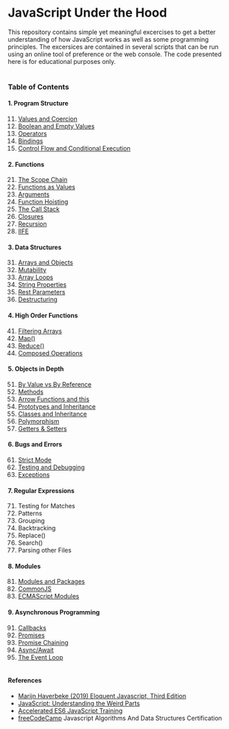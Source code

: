 # JavaScript Under the Hood

This repository contains simple yet meaningful excercises to get a better understanding of how JavaScript works as well as some programming principles. The excersices are contained in several scripts that can be run using an online tool of preference or the web console. The code presented here is for educational purposes only. 
<br><br>

### Table of Contents

#### 1. Program Structure

11. [Values and Coercion](https://github.com/nicolasleivab/JavaScript-Under-the-Hood/blob/master/src/1.Program%20Structure/Values_and_Coercion.js)
2. [Boolean and Empty Values](https://github.com/nicolasleivab/JavaScript-Under-the-Hood/blob/master/src/1.Program%20Structure/Existence_and_Booleans.js)
3. [Operators](https://github.com/nicolasleivab/JavaScript-Under-the-Hood/blob/master/src/1.Program%20Structure/Operators.js)
4. [Bindings](https://github.com/nicolasleivab/JavaScript-Under-the-Hood/blob/master/src/1.Program%20Structure/Bindings.js)
5. [Control Flow and Conditional Execution](https://github.com/nicolasleivab/JavaScript-Under-the-Hood/blob/master/src/1.Program%20Structure/Control_Flow.js)
   
#### 2. Functions
   21. [The Scope Chain](https://github.com/nicolasleivab/JavaScript-Under-the-Hood/blob/master/src/2.Functions/The_Scope_Chain.js)
   2. [Functions as Values](https://github.com/nicolasleivab/JavaScript-Under-the-Hood/blob/master/src/2.Functions/Functions_as_Values.js)
   3. [Arguments](https://github.com/nicolasleivab/JavaScript-Under-the-Hood/blob/master/src/2.Functions/Arguments.js)
   4. [Function Hoisting](https://github.com/nicolasleivab/JavaScript-Under-the-Hood/blob/master/src/2.Functions/Function_Hoisting.js)
   5. [The Call Stack](https://github.com/nicolasleivab/JavaScript-Under-the-Hood/blob/master/src/2.Functions/The_Call_Stack.js)
   6. [Closures](https://github.com/nicolasleivab/JavaScript-Under-the-Hood/blob/master/src/2.Functions/Closures.js)
   7. [Recursion](https://github.com/nicolasleivab/JavaScript-Under-the-Hood/blob/master/src/2.Functions/Recursion.js)
   8. [IIFE](https://github.com/nicolasleivab/JavaScript-Under-the-Hood/blob/master/src/2.Functions/IIFEs.js)
#### 3. Data Structures
   31. [Arrays and Objects](https://github.com/nicolasleivab/JavaScript-Under-the-Hood/blob/master/src/3.Data%20Structures/Arrays_and_Objects.js)
   2. [Mutability](https://github.com/nicolasleivab/JavaScript-Under-the-Hood/blob/master/src/3.Data%20Structures/Mutability.js)
   3. [Array Loops](https://github.com/nicolasleivab/JavaScript-Under-the-Hood/blob/master/src/3.Data%20Structures/Array_Loops.js)
   4. [String Properties](https://github.com/nicolasleivab/JavaScript-Under-the-Hood/blob/master/src/3.Data%20Structures/Strings_Properties.js)
   5. [Rest Parameters](https://github.com/nicolasleivab/JavaScript-Under-the-Hood/blob/master/src/3.Data%20Structures/Rest_&_Spread_Operator.js)
   6. [Destructuring](https://github.com/nicolasleivab/JavaScript-Under-the-Hood/blob/master/src/3.Data%20Structures/Destructuring.js)
#### 4. High Order Functions
   41. [Filtering Arrays](https://github.com/nicolasleivab/JavaScript-Under-the-Hood/blob/master/src/4.High%20Order%20Functions/Filtering_Arrays.js)
   2. [Map()](https://github.com/nicolasleivab/JavaScript-Under-the-Hood/blob/master/src/4.High%20Order%20Functions/Map.js)
   3. [Reduce()](https://github.com/nicolasleivab/JavaScript-Under-the-Hood/blob/master/src/4.High%20Order%20Functions/Reduce.js)
   4. [Composed Operations](https://github.com/nicolasleivab/JavaScript-Under-the-Hood/blob/master/src/4.High%20Order%20Functions/Composed_Operations.js)
#### 5. Objects in Depth
   51. [By Value vs By Reference](https://github.com/nicolasleivab/JavaScript-Under-the-Hood/blob/master/src/5.Objects/ByValue_ByReference.js)
   2. [Methods](https://github.com/nicolasleivab/JavaScript-Under-the-Hood/blob/master/src/5.Objects/Methods.js)
   3. [Arrow Functions and this](https://github.com/nicolasleivab/JavaScript-Under-the-Hood/blob/master/src/5.Objects/Arrow_Functions_and_this.html)
   4. [Prototypes and Inheritance](https://github.com/nicolasleivab/JavaScript-Under-the-Hood/blob/master/src/5.Objects/Prototypes_and_Inheritance.js)
   5. [Classes and Inheritance](https://github.com/nicolasleivab/JavaScript-Under-the-Hood/blob/master/src/5.Objects/Classes_and_Inheritance.js)
   6. [Polymorphism](https://github.com/nicolasleivab/JavaScript-Under-the-Hood/blob/master/src/5.Objects/Polymorphism.js)
   7. [Getters & Setters](https://github.com/nicolasleivab/JavaScript-Under-the-Hood/blob/master/src/5.Objects/Getters_%26_Setters.js)
#### 6. Bugs and Errors
   61. [Strict Mode](https://github.com/nicolasleivab/JavaScript-Under-the-Hood/blob/master/src/6.Bugs%20and%20Errors/Strict_Mode.js)
   2. [Testing and Debugging](https://github.com/nicolasleivab/JavaScript-Under-the-Hood/blob/master/src/6.Bugs%20and%20Errors/Testing_and_Debugging.js)
   3. [Exceptions](https://github.com/nicolasleivab/JavaScript-Under-the-Hood/blob/master/src/6.Bugs%20and%20Errors/Exceptions.js)
#### 7. Regular Expressions
   71. Testing for Matches
   2. Patterns
   3. Grouping
   4. Backtracking
   5. Replace()
   6. Search()
   7. Parsing other Files
#### 8. Modules
   81. [Modules and Packages](https://github.com/nicolasleivab/JavaScript-Under-the-Hood/blob/master/src/8.Modules/Modules_and_Packages.js)
   2. [CommonJS](https://github.com/nicolasleivab/JavaScript-Under-the-Hood/tree/master/src/8.Modules/CommonJS)
   3. [ECMAScript Modules](https://github.com/nicolasleivab/JavaScript-Under-the-Hood/tree/master/src/8.Modules/ECMAScript_Modules)
#### 9. Asynchronous Programming
   91. [Callbacks](https://github.com/nicolasleivab/JavaScript-Under-the-Hood/blob/master/src/9.Asynchronous%20Programming/Callbacks.js)
   2. [Promises](https://github.com/nicolasleivab/JavaScript-Under-the-Hood/blob/master/src/9.Asynchronous%20Programming/Promises.js)
   3. [Promise Chaining](https://github.com/nicolasleivab/JavaScript-Under-the-Hood/blob/master/src/9.Asynchronous%20Programming/Promise_Chaining.js)
   4. [Async/Await](https://github.com/nicolasleivab/JavaScript-Under-the-Hood/blob/master/src/9.Asynchronous%20Programming/Async_Await.js)
   5. [The Event Loop](https://github.com/nicolasleivab/JavaScript-Under-the-Hood/blob/master/src/9.Asynchronous%20Programming/The_event_loop.js)
<br><br>

#### References

- [Marijn Haverbeke (2019) Eloquent Javascript, Third Edition](https://eloquentjavascript.net/)
- [JavaScript: Understanding the Weird Parts](https://www.udemy.com/understand-javascript/)
- [Accelerated ES6 JavaScript Training](https://www.udemy.com/es6-bootcamp-next-generation-javascript/)
- [freeCodeCamp](https://www.freecodecamp.org/) Javascript Algorithms And Data Structures Certification

